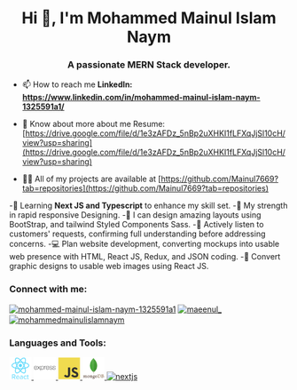 <h1 align="center">Hi 👋, I'm Mohammed Mainul Islam Naym</h1>
<h3 align="center">A passionate MERN Stack developer.</h3>


- 📫 How to reach me **LinkedIn: https://www.linkedin.com/in/mohammed-mainul-islam-naym-1325591a1/**
- 📄 Know about more about me Resume: [https://drive.google.com/file/d/1e3zAFDz_5nBp2uXHKI1fLFXqJjSl10cH/view?usp=sharing](https://drive.google.com/file/d/1e3zAFDz_5nBp2uXHKI1fLFXqJjSl10cH/view?usp=sharing)

- 👨‍💻 All of my projects are available at [https://github.com/Mainul7669?tab=repositories](https://github.com/Mainul7669?tab=repositories)


-🌱 Learning **Next JS and Typescript** to enhance my skill set. 
-💪 My strength in rapid responsive Designing.
-🎨 I can design amazing layouts using BootStrap, and tailwind Styled Components Sass.
-📝 Actively listen to customers' requests, confirming full understanding before addressing concerns.
-💻 Plan website development, converting mockups into usable web presence with HTML, React JS, Redux, and JSON coding.
-🔨 Convert graphic designs to usable web images using React JS.


<h3 align="left">Connect with me:</h3>
<p align="left">
<a href="https://linkedin.com/in/mohammed-mainul-islam-naym-1325591a1" target="blank"><img align="center" src="https://raw.githubusercontent.com/rahuldkjain/github-profile-readme-generator/master/src/images/icons/Social/linked-in-alt.svg" alt="mohammed-mainul-islam-naym-1325591a1" height="30" width="40" /></a>
<a href="https://instagram.com/maeenul_" target="blank"><img align="center" src="https://raw.githubusercontent.com/rahuldkjain/github-profile-readme-generator/master/src/images/icons/Social/instagram.svg" alt="maeenul_" height="30" width="40" /></a>
<a href="https://discord.gg/mohammedmainulislamnaym" target="blank"><img align="center" src="https://raw.githubusercontent.com/rahuldkjain/github-profile-readme-generator/master/src/images/icons/Social/discord.svg" alt="mohammedmainulislamnaym" height="30" width="40" /></a>
</p>

<h3 align="left">Languages and Tools:</h3>
<a href="https://reactjs.org/" target="_blank" rel="noreferrer"> <img src="https://raw.githubusercontent.com/devicons/devicon/master/icons/react/react-original-wordmark.svg" alt="react" width="40" height="40"/> </a>  <a href="https://expressjs.com" target="_blank" rel="noreferrer"> <img src="https://raw.githubusercontent.com/devicons/devicon/master/icons/express/express-original-wordmark.svg" alt="express" width="40" height="40"/> </a>  <a href="https://developer.mozilla.org/en-US/docs/Web/JavaScript" target="_blank" rel="noreferrer"> <img src="https://raw.githubusercontent.com/devicons/devicon/master/icons/javascript/javascript-original.svg" alt="javascript" width="40" height="40"/> </a> <a href="https://www.mongodb.com/" target="_blank" rel="noreferrer"> <img src="https://raw.githubusercontent.com/devicons/devicon/master/icons/mongodb/mongodb-original-wordmark.svg" alt="mongodb" width="40" height="40"/> </a> <a href="https://nextjs.org/" target="_blank" rel="noreferrer"> <img src="https://cdn.worldvectorlogo.com/logos/nextjs-2.svg" alt="nextjs" width="40" height="40"/> </a>   </p>

